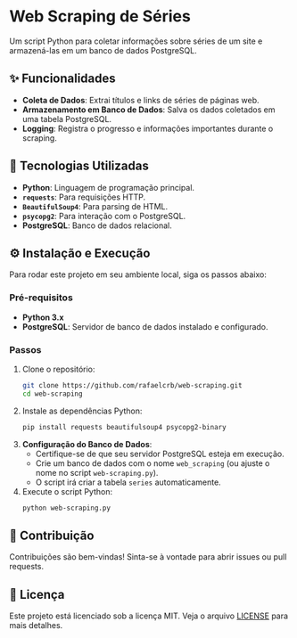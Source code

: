 # Web Scraping de Séries

Um script Python para coletar informações sobre séries de um site e armazená-las em um banco de dados PostgreSQL.

## ✨ Funcionalidades

*   **Coleta de Dados**: Extrai títulos e links de séries de páginas web.
*   **Armazenamento em Banco de Dados**: Salva os dados coletados em uma tabela PostgreSQL.
*   **Logging**: Registra o progresso e informações importantes durante o scraping.

## 🚀 Tecnologias Utilizadas

*   **Python**: Linguagem de programação principal.
*   **`requests`**: Para requisições HTTP.
*   **`BeautifulSoup4`**: Para parsing de HTML.
*   **`psycopg2`**: Para interação com o PostgreSQL.
*   **PostgreSQL**: Banco de dados relacional.

## ⚙️ Instalação e Execução

Para rodar este projeto em seu ambiente local, siga os passos abaixo:

### Pré-requisitos

*   **Python 3.x**
*   **PostgreSQL**: Servidor de banco de dados instalado e configurado.

### Passos

1.  Clone o repositório:
    ```bash
    git clone https://github.com/rafaelcrb/web-scraping.git
    cd web-scraping
    ```
2.  Instale as dependências Python:
    ```bash
    pip install requests beautifulsoup4 psycopg2-binary
    ```
3.  **Configuração do Banco de Dados**:
    *   Certifique-se de que seu servidor PostgreSQL esteja em execução.
    *   Crie um banco de dados com o nome `web_scraping` (ou ajuste o nome no script `web-scraping.py`).
    *   O script irá criar a tabela `series` automaticamente.
4.  Execute o script Python:
    ```bash
    python web-scraping.py
    ```

## 🤝 Contribuição

Contribuições são bem-vindas! Sinta-se à vontade para abrir issues ou pull requests.

## 📄 Licença

Este projeto está licenciado sob a licença MIT. Veja o arquivo [LICENSE](LICENSE) para mais detalhes.



